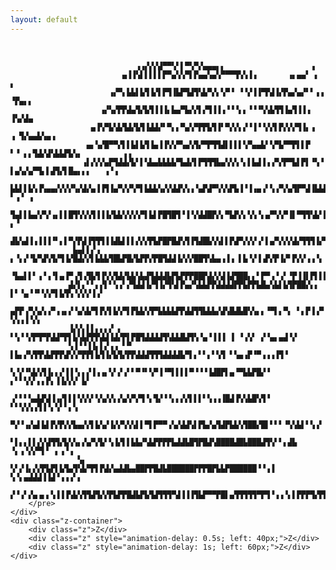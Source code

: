 ```yaml
---
layout: default
---
```


<div class="cat-container">
    <div class="ascii-cat">
        <pre>

                                ▗▗▞▞▞▟▀▀▚▘▌▀▚▀▞▄▄▄▖▖                   ▗
                             ▄▐▐▚▌▌▌▌▌▛▀▄▚▚▀▌▛▄▄▚▄▚▀▀▀▜▚▚▐▗       ▗▖▄▄▘ ▖  ▖
                          ▗▞▀▖▙▙▌▙▜▐▞▌▛▜▐▙▛▜▟▜▚▙▀▞▖▚▀▝ ▝▝▞▐▐▀▛▟▐▞▛▄▞▄▞▘▘▗▗ ▝▛▄▖▖
                        ▗▞▚▞▛▛▟▄▜▞▙▜▐▐▐▖▙▄▀▙▞▞▌▞▜▐▐▗▝▝▝▖▖▝▝▝▚▚▙▜▜▐▄▜▐▐▗     ▐▚▞▟▄
                      ▄▐▚▀▙▚▙▜▟▞▙▜▐▟▟▞▘▀▖▖▀▄▚▀▛▛▙▜▐▘▀▞▞▖▞▝▐▝▝▞▞▌▛▞▞▞▜▐▖▗   ▗ ▜▞▄▄▙▚▄▗
                     ▄▖▚▞█▀▀▞▌▌▙▌▙▜▐▄▐▐▚▚▀▚▄▚▜▞▀▛▜▜▟▌▌▌▌▚▀▄▄▙▘▚▀▙▀▀▛▌▌▛  ▘▝ ▖▖▜▟▞▟▚▙▙▛▙▚▖         ▗▗
                    ▗▌▞▞▞▄▛▜▟▟▞▙▘▌▚▙▄▙▙▙▙▀▙▟▞▌▛▜▜▜▙▄▚▚▚▝▖▌▙▟▐▗▗▀▞▛▀▙▌▛▌▝▚▝ ▌▄▚▞▄▀▜▖▌▟▜▞▌█▄▖▖▖   ▗▝▗
                    ▙▙▌▌▙▚▐▚▄▄▞▞▞▞▚▞▟▞▄▐▐▜▐▄▀▞▞▚▀▌▙▙▙▚▞▞▟▟▚▚▗▝▄▛▟▀▚▚▚▛▙▐▝▐▗▄▗▘▚▗▀▞▄▜▛▀▟▐▙▙▛▚ ▘▗▝ ▗
                   ▜▄▌▌▙▄▚▀▞▗▖▌▌█▜▚▚▚▜▐▐▐▞▙▙▚▚▚▚▀▌▙▌▛█▜█▜▝▐▝▞▟▟█▛▞▖▀▙▛▞▖▚▚▝▖▄▀▚▚▀▐▌▀▜▜▚▙▘▌▌▚▘▖ ▖▝
                  ▟▙▚▟▐▗▐▐▐▝▘▖▌▀▞▛▟▐▜▜▜▐▐▟▙▌▌▌▞▞▞▛▙▛█▛█▟▚▜▐▜▟█▙▚▚▌▌▛▟▀▞▞▞▗▘▌▄▀▞▞▞▟▞▜▜▜▐▞▜▝▞▘▌▞▖▖▞
                  ▙▄▌▌▞▗  ▖▝▖▞▝▙▀▟▚▜▞▜▐▞█▟▞▞▌▙▙▙▜█▙▛█▞▙▛▛▞▛█▜▟▟▐▞▞▞██▜▚▙▄▗▐▗ ▌▙▝▞▐▗▛▞▛▐▞▘▛▞▞▗▗▝▖
                 ▝▙▄▌▌▘▗▝▗▝▌▄▐▀▗▜▗▜▙▜▐▚▚▜▟▞▙▙▚▙▟▜▟▟▟▙▛▙▛▛▛██▛▟▞▞▟▐▟▜██▖▖▘▛▀▗▝▗▘▝▛▐▐▌▛▌▌▌▛▞▌▌▚▗▐
                 ▟▞▌▖▘▘▖▞▌▘▚▗▘▞▜▟▟▐▞▜▐▞▜▚▌▛▄▞▚▙▙▛▛▟▟▟▟▛▛▙▛▛▙█▄▚▙▌▙▜▛██▞▖▖ ▌▘▝▄▝▝▘▚▚▀▌▙▜▚▝▞▞▞▐▗▘
                 ▄▛▛▗▀▞▄▚▗▀▗▗▖▞▝▄▚▙▀▌▛▞▌▙▚▀▌▛▙▙▚▜▀▙▙▙▙▛▛▟▟▜▜▙▙▙▞▟▚█▟▙█▚▚▖▖▝▀▌▖▀▖ ▘▖▛▐▗▀ ▚▚▗▐▝▞▖
                 ▐▞▞▖▌▌▖▖▖▞ ▖ ▘▚▝▝▞▛▜▀▛▟▟▀▛▌▙▚▙▛▛▛▟▟▐▟▞▛▌▛█▜▟▟▟▟▜▚▙▙█▟▜▚▝▄▝▐▐▐ ▐ ▝▗▚▘ ▞▝▄▖▄▟▝▞
                 ▚▐▝▝▐▐▖▌▞▗▗ ▘▀ ▌▙▖▞▚▜▜▚▙▛▛▛▟▚▚▀▛▛▌▙▜▐▞▙▜▞▛▛▟▟▟▜▜▜▟▟▟▟▙▀▌▖▘▘▖▘▚▜ ▘▚▄▗▛▝▀▗▗▗▐▜▝
                 ▚▝▞▝▚▙▚▜▐▖▖▞▐▐▝▖▖▞▐▗▗▖▚▘▞▗▘▘▀▝▘▚▀▐▝▀▌▌▌▌▀▝▝▝▐▟█▛▌▄▝▀▙▙▛█▞▝ ▖▘▘▚▚▘▖▖▛▖▐▐▞▞▞ ▙▘
                 ▗▘▘▘▚▄▙▛▟▐▗▞▌▌▌▚▚▚▘▚▚▞▞▖▞▄▚▀▞▜▝▖▜▞▝▝▖▖▞▞▌▌▌▘▚▗▗▐█▟▐▚▚▙█▚▜▝  ▘▘▚▚▚▗▜▐▝▖▚▘▘▖▚
                  ▀▞▝▗▞▄▌▙▌▛▞▛▞▞▙▄▞▞▌▙▚▞▐▞▞▚▚▚▌▌▀▌▛▀▀▗▚▞▟▟▚▌▛▙▞▄▜▟▛▙▙▚▜██▞█▌▘▘▘▝▚▚▙▌▘▚▗▘▝▀▀▚▀▖▖▗
                  ▘▌▖▖▌▌▞▞▟▜▜▞▙▚▚▖▞▄▀▞▙▘▚▐▞▌▌▙▙▞▚▙▛▛▛▛▙▟▟▙█▜▛█▟▚████▟█▙███▟▜▚▘▘▖▟▙  ▝▖▗▝▞▞▀▌▘ ▖▗▝▗
                   ▚▖ ▚▘▞▐▖▞▞▛▙▛▌▙▜▄▜▚▙▀▛▌▛▟▞▄▟▟▙▄██▛▛█▟▙██████▛▛▛█▛▙▙▛██████▝▝▗▐ ▚▝▖▄▟▟▟▐▐▟▝▗▗▗▘▖
                    ▞▝▗▘▞▄▗▖▖▚▐▐▐▚▙▚▜▜▟▜▞▞▛▙▛▛█▟▙▛▙▜▟▜▜▜▀▟▐▐▐▜▙▛▀▀▛█▌▄▜▜▜▜▜▀▛▜▝▗▗▝▖▌▛▛▛▜▞▛▙▚▝▖▖▌▘▘
        </pre>
    </div>
    <div class="z-container">
        <div class="z">Z</div>
        <div class="z" style="animation-delay: 0.5s; left: 40px;">Z</div>
        <div class="z" style="animation-delay: 1s; left: 60px;">Z</div>
    </div>
</div>